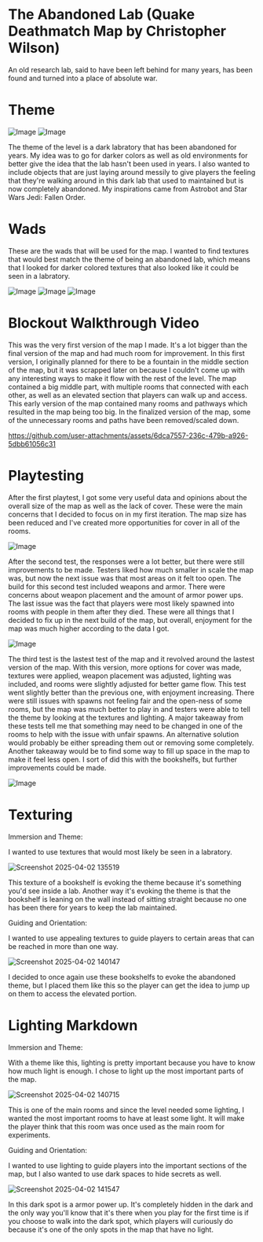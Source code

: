 # The Abandoned Lab (Quake Deathmatch Map by Christopher Wilson)

An old research lab, said to have been left behind for many years, has been found and turned into a place of absolute war.

# Theme

![Image](https://github.com/user-attachments/assets/0e89250f-e627-42ea-9d31-337a53c54fdc)
![Image](https://github.com/user-attachments/assets/2d796b18-cafb-4941-a228-069e2d99b579)

The theme of the level is a dark labratory that has been abandoned for years. My idea was to go for darker colors as well as old environments for better give the idea that the lab hasn't been used in years. I also wanted to include objects that are just laying around messily to give players the feeling that they're walking around in this dark lab that used to maintained but is now completely abandoned. My inspirations came from Astrobot and Star Wars Jedi: Fallen Order.



# Wads

These are the wads that will be used for the map. I wanted to find textures that would best match the theme of being an abandoned lab, which means that I looked for darker colored textures that also looked like it could be seen in a labratory.

![Image](https://github.com/user-attachments/assets/b6b02f83-7169-4b01-8fc4-3023a52a93c9)
![Image](https://github.com/user-attachments/assets/7fc1cb5a-a08b-438a-82ac-de7a8d2bdf97)
![Image](https://github.com/user-attachments/assets/b1609d6b-67e6-4dee-b327-f56d2a3a3a93)

# Blockout Walkthrough Video

This was the very first version of the map I made. It's a lot bigger than the final version of the map and had much room for improvement. In this first version, I originally planned for there to be a fountain in the middle section of the map, but it was scrapped later on because I couldn't come up with any interesting ways to make it flow with the rest of the level. The map contained a big middle part, with multiple rooms that connected with each other, as well as an elevated section that players can walk up and access. This early version of the map contained many rooms and pathways which resulted in the map being too big. In the finalized version of the map, some of the unnecessary rooms and paths have been removed/scaled down.

https://github.com/user-attachments/assets/6dca7557-236c-479b-a926-5dbb61056c31

# Playtesting

After the first playtest, I got some very useful data and opinions about the overall size of the map as well as the lack of cover. These were the main concerns that I decided to focus on in my first iteration. The map size has been reduced and I've created more opportunities for cover in all of the rooms. 

![Image](https://github.com/user-attachments/assets/7816d913-9284-40f8-909c-ba3d350b3236)


After the second test, the responses were a lot better, but there were still improvements to be made. Testers liked how much smaller in scale the map was, but now the next issue was that most areas on it felt too open. The build for this second test included weapons and armor. There were concerns about weapon placement and the amount of armor power ups. The last issue was the fact that players were most likely spawned into rooms with people in them after they died. These were all things that I decided to fix up in the next build of the map, but overall, enjoyment for the map was much higher according to the data I got.

![Image](https://github.com/user-attachments/assets/fc447119-7d6c-4723-a131-b72e7780f9c2)


The third test is the lastest test of the map and it revolved around the lastest version of the map. With this version, more options for cover was made, textures were applied, weapon placement was adjusted, lighting was included, and rooms were slightly adjusted for better game flow. This test went slightly better than the previous one, with enjoyment increasing. There were still issues with spawns not feeling fair and the open-ness of some rooms, but the map was much better to play in and testers were able to tell the theme by looking at the textures and lighting. A major takeaway from these tests tell me that something may need to be changed in one of the rooms to help with the issue with unfair spawns. An alternative solution would probably be either spreading them out or removing some completely. Another takeaway would be to find some way to fill up space in the map to make it feel less open. I sort of did this with the bookshelfs, but further improvements could be made.

![Image](https://github.com/user-attachments/assets/66789490-554c-4fac-99cf-0f35afca488c)

# Texturing

Immersion and Theme:

I wanted to use textures that would most likely be seen in a labratory.

![Screenshot 2025-04-02 135519](https://github.com/user-attachments/assets/0e23c9b6-eee1-45dd-9bf9-3444efc88d86)

This texture of a bookshelf is evoking the theme because it's something you'd see inside a lab. Another way it's evoking the theme is that the bookshelf is leaning on the wall instead of sitting straight because no one has been there for years to keep the lab maintained.

Guiding and Orientation:

I wanted to use appealing textures to guide players to certain areas that can be reached in more than one way.

![Screenshot 2025-04-02 140147](https://github.com/user-attachments/assets/336e9702-57b8-4188-bc6f-86f6e3d5ffa1)

I decided to once again use these bookshelfs to evoke the abandoned theme, but I placed them like this so the player can get the idea to jump up on them to access the elevated portion.

# Lighting Markdown

Immersion and Theme: 

With a theme like this, lighting is pretty important because you have to know how much light is enough. I chose to light up the most important parts of the map.

![Screenshot 2025-04-02 140715](https://github.com/user-attachments/assets/8de3be79-9ca7-4c8e-9f92-dcdacf823ba7)

This is one of the main rooms and since the level needed some lighting, I wanted the most important rooms to have at least some light. It will make the player think that this room was once used as the main room for experiments.

Guiding and Orientation: 

I wanted to use lighting to guide players into the important sections of the map, but I also wanted to use dark spaces to hide secrets as well.

![Screenshot 2025-04-02 141547](https://github.com/user-attachments/assets/5df9ee37-f36a-4b6c-ad35-95b74eaec4ff)

In this dark spot is a armor power up. It's completely hidden in the dark and the only way you'll know that it's there when you play for the first time is if you choose to walk into the dark spot, which players will curiously do because it's one of the only spots in the map that have no light.




